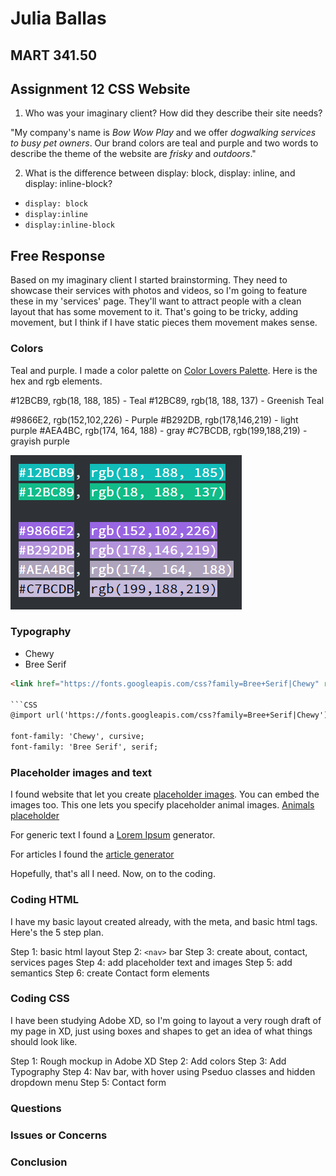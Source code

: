 # Julia Ballas

## MART 341.50

## Assignment 12 CSS Website

1. Who was your imaginary client? How did they describe their site needs?

"My company's name is *Bow Wow Play* and we offer *dogwalking services to busy pet owners*. Our brand colors are teal and purple and two words to describe the theme of the website are *frisky* and *outdoors*."


2. What is the difference between display: block, display: inline, and display: inline-block?

- `display: block`
- `display:inline`
- `display:inline-block`

## Free Response

Based on my imaginary client I started brainstorming. They need to showcase their services with photos and videos, so I'm going to feature these in my 'services' page. They'll want to attract people with a clean layout that has some movement to it. That's going to be tricky, adding movement, but I think if I have static pieces them movement makes sense.

### Colors
Teal and purple. I made a color palette on [Color Lovers Palette](https://www.colourlovers.com/palettes/add). Here is the hex and rgb elements.

#12BCB9, rgb(18, 188, 185) - Teal
#12BC89, rgb(18, 188, 137) - Greenish Teal

#9866E2, rgb(152,102,226) - Purple
#B292DB, rgb(178,146,219) - light purple
#AEA4BC, rgb(174, 164, 188) - gray
#C7BCDB, rgb(199,188,219) - grayish purple

![website palette](screenshot-colors.PNG)

### Typography

- Chewy
- Bree Serif

```html
<link href="https://fonts.googleapis.com/css?family=Bree+Serif|Chewy" rel="stylesheet">```

```CSS
@import url('https://fonts.googleapis.com/css?family=Bree+Serif|Chewy');

font-family: 'Chewy', cursive;
font-family: 'Bree Serif', serif;
```

### Placeholder images and text

I found website that let you create [placeholder images](https://fpoimg.com/). You can embed the images too. This one lets you specify placeholder animal images. [Animals placeholder](http://lorempixel.com/)

For generic text I found a [Lorem Ipsum](https://www.lipsum.com/) generator.

For articles I found the [article generator](https://articlegenerator.org/index.php)

Hopefully, that's all I need. Now, on to the coding.

### Coding HTML

I have my basic layout created already, with the meta, and basic html tags. Here's the 5 step plan.

Step 1: basic html layout
Step 2: `<nav>` bar
Step 3: create about, contact, services pages
Step 4: add placeholder text and images
Step 5: add semantics
Step 6: create Contact form elements


### Coding CSS

I have been studying Adobe XD, so I'm going to layout a very rough draft of my page in XD, just using boxes and shapes to get an idea of what things should look like.

Step 1: Rough mockup in Adobe XD
Step 2: Add colors
Step 3: Add Typography
Step 4: Nav bar, with hover using Pseduo classes and hidden dropdown menu
Step 5: Contact form

### Questions
### Issues or Concerns
### Conclusion

